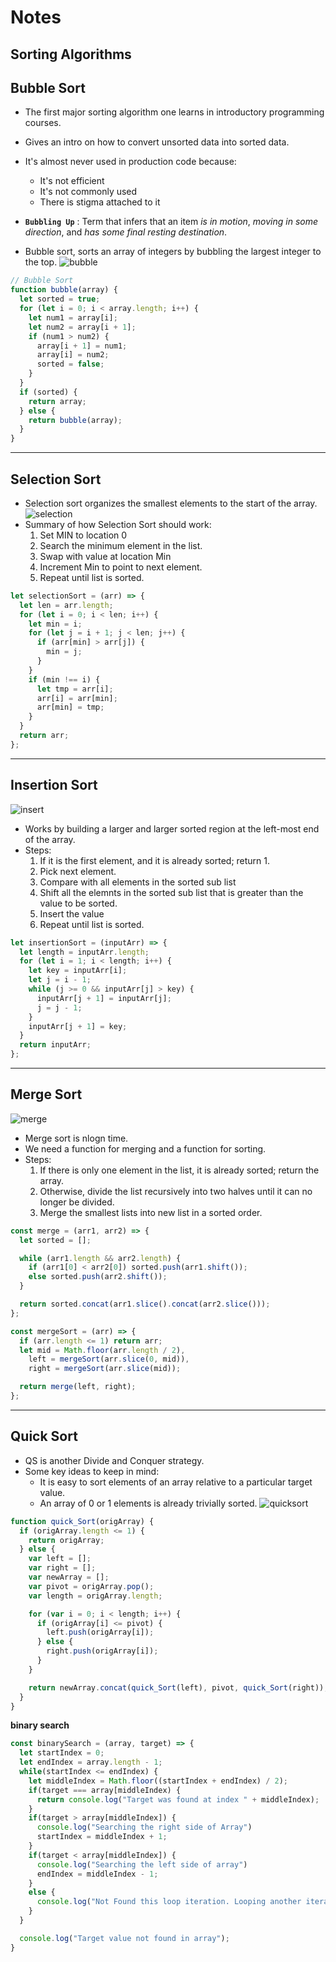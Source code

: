 # **Notes**

## **Sorting Algorithms**

## **Bubble Sort**

- The first major sorting algorithm one learns in introductory programming courses.
- Gives an intro on how to convert unsorted data into sorted data.
- It's almost never used in production code because:
  - It's not efficient
  - It's not commonly used
  - There is stigma attached to it
- **`Bubbling Up`** : Term that infers that an item _is in motion_, _moving in some direction_, and _has some final resting destination_.

- Bubble sort, sorts an array of integers by bubbling the largest integer to the top.
  ![bubble](https://s3-us-west-1.amazonaws.com/Lambda-open-assets/data_structures_algorithms/naive_sorting_algorithms/bubble_sort/images/BubbleSort.gif)

```js
// Bubble Sort
function bubble(array) {
  let sorted = true;
  for (let i = 0; i < array.length; i++) {
    let num1 = array[i];
    let num2 = array[i + 1];
    if (num1 > num2) {
      array[i + 1] = num1;
      array[i] = num2;
      sorted = false;
    }
  }
  if (sorted) {
    return array;
  } else {
    return bubble(array);
  }
}
```

---

## **Selection Sort**

- Selection sort organizes the smallest elements to the start of the array.
  ![selection](https://s3-us-west-1.amazonaws.com/Lambda-open-assets/data_structures_algorithms/naive_sorting_algorithms/selection_sort/images/SelectionSort.gif)
- Summary of how Selection Sort should work:
  1. Set MIN to location 0
  2. Search the minimum element in the list.
  3. Swap with value at location Min
  4. Increment Min to point to next element.
  5. Repeat until list is sorted.

```js
let selectionSort = (arr) => {
  let len = arr.length;
  for (let i = 0; i < len; i++) {
    let min = i;
    for (let j = i + 1; j < len; j++) {
      if (arr[min] > arr[j]) {
        min = j;
      }
    }
    if (min !== i) {
      let tmp = arr[i];
      arr[i] = arr[min];
      arr[min] = tmp;
    }
  }
  return arr;
};
```

---

## **Insertion Sort**

![insert](https://s3-us-west-1.amazonaws.com/Lambda-open-assets/data_structures_algorithms/naive_sorting_algorithms/insertion_sort/images/InsertionSort.gif)

- Works by building a larger and larger sorted region at the left-most end of the array.
- Steps:
  1. If it is the first element, and it is already sorted; return 1.
  2. Pick next element.
  3. Compare with all elements in the sorted sub list
  4. Shift all the elemnts in the sorted sub list that is greater than the value to be sorted.
  5. Insert the value
  6. Repeat until list is sorted.

```js
let insertionSort = (inputArr) => {
  let length = inputArr.length;
  for (let i = 1; i < length; i++) {
    let key = inputArr[i];
    let j = i - 1;
    while (j >= 0 && inputArr[j] > key) {
      inputArr[j + 1] = inputArr[j];
      j = j - 1;
    }
    inputArr[j + 1] = key;
  }
  return inputArr;
};
```

---

## **Merge Sort**

![merge](https://s3-us-west-1.amazonaws.com/Lambda-open-assets/data_structures_algorithms/efficient_sorting_algorithms/merge_sort/images/MergeSort.gif)

- Merge sort is nlogn time.
- We need a function for merging and a function for sorting.
- Steps:
  1. If there is only one element in the list, it is already sorted; return the array.
  2. Otherwise, divide the list recursively into two halves until it can no longer be divided.
  3. Merge the smallest lists into new list in a sorted order.

```js
const merge = (arr1, arr2) => {
  let sorted = [];

  while (arr1.length && arr2.length) {
    if (arr1[0] < arr2[0]) sorted.push(arr1.shift());
    else sorted.push(arr2.shift());
  }

  return sorted.concat(arr1.slice().concat(arr2.slice()));
};
```

```js
const mergeSort = (arr) => {
  if (arr.length <= 1) return arr;
  let mid = Math.floor(arr.length / 2),
    left = mergeSort(arr.slice(0, mid)),
    right = mergeSort(arr.slice(mid));

  return merge(left, right);
};
```

---

## **Quick Sort**

- QS is another Divide and Conquer strategy.
- Some key ideas to keep in mind:
  - It is easy to sort elements of an array relative to a particular target value.
  - An array of 0 or 1 elements is already trivially sorted.
    ![quicksort](https://s3-us-west-1.amazonaws.com/Lambda-open-assets/data_structures_algorithms/efficient_sorting_algorithms/quick_sort/images/QuickSort.gif)

```js
function quick_Sort(origArray) {
  if (origArray.length <= 1) {
    return origArray;
  } else {
    var left = [];
    var right = [];
    var newArray = [];
    var pivot = origArray.pop();
    var length = origArray.length;

    for (var i = 0; i < length; i++) {
      if (origArray[i] <= pivot) {
        left.push(origArray[i]);
      } else {
        right.push(origArray[i]);
      }
    }

    return newArray.concat(quick_Sort(left), pivot, quick_Sort(right));
  }
}
```

**binary search**

```js
const binarySearch = (array, target) => {
  let startIndex = 0;
  let endIndex = array.length - 1;
  while(startIndex <= endIndex) {
    let middleIndex = Math.floor((startIndex + endIndex) / 2);
    if(target === array[middleIndex) {
      return console.log("Target was found at index " + middleIndex);
    }
    if(target > array[middleIndex]) {
      console.log("Searching the right side of Array")
      startIndex = middleIndex + 1;
    }
    if(target < array[middleIndex]) {
      console.log("Searching the left side of array")
      endIndex = middleIndex - 1;
    }
    else {
      console.log("Not Found this loop iteration. Looping another iteration.")
    }
  }

  console.log("Target value not found in array");
}
```
